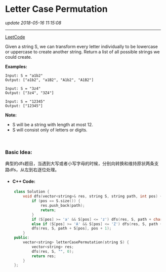 # Letter Case Permutation
_update 2018-05-16 11:15:08_

---
[LeetCode](https://leetcode.com/problems/letter-case-permutation/description/)


Given a string S, we can transform every letter individually to be lowercase or uppercase to create another string.  Return a list of all possible strings we could create.

**Examples:**

    Input: S = "a1b2"
    Output: ["a1b2", "a1B2", "A1b2", "A1B2"]
    
    Input: S = "3z4"
    Output: ["3z4", "3Z4"]
    
    Input: S = "12345"
    Output: ["12345"]

**Note:**  
* S will be a string with length at most 12.
* S will consist only of letters or digits.

<br>

### Basic Idea:
典型的dfs题目，当遇到大写或者小写字母的时候，分别向转换和维持原状两条支路dfs，从左到右逐位处理。

* #### C++ Code:
```cpp
    class Solution {
        void dfs(vector<string>& res, string S, string path, int pos) {
            if (pos == S.size()) {
                res.push_back(path);
                return;
            }
            if (S[pos] >= 'a' && S[pos] <= 'z') dfs(res, S, path + char(S[pos] - 'a' + 'A'), pos + 1);
            else if (S[pos] >= 'A' && S[pos] <= 'Z') dfs(res, S, path + char(S[pos] - 'A' + 'a'), pos + 1);
            dfs(res, S, path + S[pos], pos + 1);
        }
    public:
        vector<string> letterCasePermutation(string S) {
            vector<string> res;
            dfs(res, S, "", 0);
            return res;
        }
    };
```














